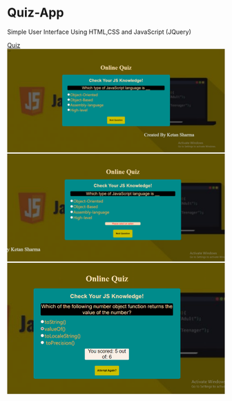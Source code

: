 # Quiz-App
 Simple User Interface 
 Using HTML,CSS and JavaScript (JQuery)<br>
 
 <a href="https://iamketan56.github.io/Quiz-App/">Quiz</a>
 ![](https://github.com/iamketan56/Quiz-App/blob/main/ss1.PNG)<br>
 ![](https://github.com/iamketan56/Quiz-App/blob/main/ss2.PNG)<br>
 ![](https://github.com/iamketan56/Quiz-App/blob/main/ss3.PNG)
 
